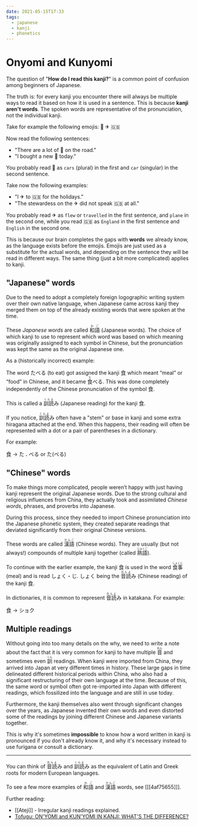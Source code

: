```yaml
---
date: 2021-05-15T17:33
tags:
  - japanese
  - kanji
  - phonetics
---
```


# Onyomi and Kunyomi

The question of "**How do I read this kanji?**" is a common point of confusion
among beginners of Japanese.

The truth is: for every kanji you encounter there will always be multiple ways
to read it based on how it is used in a sentence. This is because **kanji
aren't words**. The spoken words are representative of the pronunciation, not
the individual kanji.

Take for example the following emojis: 🚗 ✈ 🇬🇧

Now read the following sentences:
 - "There are a lot of 🚗 on the road."
 - "I bought a new 🚗 today."

You probably read 🚗 as `cars` (plural) in the first and `car` (singular) in the
second sentence.

Take now the following examples:
 - "I ✈ to 🇬🇧  for the holidays."
 - "The stewardess on the ✈ did not speak 🇬🇧 at all."

You probably read ✈ as  `flew` or `travelled` in the first sentence, and `plane`
in the second one, while you read 🇬🇧 as  `England` in the first sentence and
`English` in the second one.

This is because our brain completes the gaps with **words** we already know, as
the language exists before the emojis. Emojis are just used as a substitute for
the actual words, and depending on the sentence they will be read in different
ways. The same thing (just a bit more complicated) applies to kanji.

## "Japanese" words

Due to the need to adopt a completely foreign logographic writing system over
their own native language, when Japanese came across kanji they merged them on
top of the already existing words that were spoken at the time.

These *Japanese words* are called <ruby>和語<rt>わご</rt></ruby> (Japanese words).
The choice of which kanji to use to represent which word was based on which
meaning was originally assigned to each symbol in Chinese, but the pronunciation
was kept the same as the original Japanese one.

As a (historically incorrect) example:

The word たべる (to eat) got assigned the kanji 食 which meant “meal” or “food”
 in Chinese, and it became <ruby>食<rt>た</rt></ruby>べる. This was done
completely independently of the Chinese pronunciation of the symbol 食.

This is called a <ruby>訓読<rt>くんよ</rt></ruby>み (Japanese reading) for the
kanji 食.

If you notice, <ruby>訓読<rt>くんよ</rt></ruby>み often have a "stem" or base in
kanji and some extra hiragana attached at the end. When this happens, their reading
will often be represented with a dot or a pair of parentheses in a dictionary.

For example:

食 → た **.** べる or た(べる)


## "Chinese" words

To make things more complicated, people weren’t happy with just having kanji
represent the original Japanese words. Due to the strong cultural and religious
influences from China, they actually took and assimilated *Chinese words*,
phrases, and proverbs into Japanese.

During this process, since they needed to import Chinese pronunciation into
the Japanese phonetic system, they created separate readings that deviated
significantly from their original Chinese versions.

These words are called <ruby>漢語<rt>かんご</rt></ruby> (Chinese words). They
are usually (but not always!) compounds of multiple kanji together (called <ruby>熟語<rt>じゅくご</rt></ruby>).

To continue with the earlier example, the kanji 食 is used in the word <ruby>食事<rt>しょくじ</rt></ruby>
(meal) and is read しょく・じ. しょく being the <ruby>音読<rt>おんよ</rt></ruby>み
(Chinese reading) of the kanji 食.

In dictionaries, it is common to represent <ruby>音読<rt>おんよ</rt></ruby>み
in katakana. For example:

食 → ショク


## Multiple readings

Without going into too many details on the why, we need to write a note about the
fact that it is very common for kanji to have multiple <ruby>音<rt>おん</rt></ruby>
and sometimes even <ruby>訓<rt>くん</rt></ruby> readings. When kanji were
imported from China, they arrived into Japan at very different times in history.
These large gaps in time delineated different historical periods within China,
who also had a significant restructuring of their own language at the time.
Because of this, the same word or symbol often got re-imported into Japan with
different readings, which fossilized into the language and are still in use today.

Furthermore, the kanji themselves also went through significant changes over the
years, as Japanese invented their own words and even distorted some of the
readings by joining different Chinese and Japanese variants together.

This is why it's sometimes **impossible** to know how a word written in kanji is
pronounced if you don't already know it, and why it's necessary instead to use
furigana or consult a dictionary.

<hr />

You can think of <ruby>音読<rt>おんよ</rt></ruby>み and <ruby>訓読<rt>くんよ</rt></ruby>み
as the equivalent of Latin and Greek roots for modern European languages.

To see a few more examples of <ruby>和語<rt>わご</rt></ruby> and <ruby>漢語<rt>かんご</rt></ruby>
words, see [[[4af75655]]].

Further reading:
 * [[Ateji]] - Irregular kanji readings explained.
 * [Tofugu: ON'YOMI and KUN'YOMI IN KANJI: WHAT'S THE DIFFERENCE?](https://www.tofugu.com/japanese/onyomi-kunyomi/)
